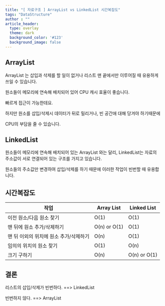 ```yaml
---
title: "[ 자료구조 ] ArrayList vs LinkedList 시간복잡도"
tags: "DataStructure"
author : ""
article_header:
  type: overlay
  theme: dark
  background_color: '#123'
  background_image: false
---
```






## ArrayList

ArrayList 는 삽입과 삭제를 할 일이 없거나 리스트 맨 끝에서만 이루어질 때 유용하게 쓰일 수 있습니다.

원소들이 메모리에 연속해 배치되어 있어 CPU 캐시 효율이 좋습니다.

빠르게 접근이 가능한데요.



하지만 원소를 삽입/삭제시 데이터가 뒤로 밀리거나, 빈 공간애 대해 당겨야 하기때문에

CPU의 부담을 줄 수 있습니다.





## LinkedList


원소들이 메모리에 연속해 배치되어 있는 ArrayList 와는 달리, LinkedList는 자료의 주소값이 서로 연결되어 있는 구조를 가지고 있습니다.

원소들의 주소값만 변경하여 삽입/삭제를 하기 때문에 이러한 작업이 빈번할 때 유용합니다.







## 시간복잡도

| 작업                                   | Array List   | Linked List  |
| -------------------------------------- | ------------ | ------------ |
| 이전 원소/다음 원소 찾기               | O(1)         | O(1)         |
| 맨 뒤에 원소 추가/삭제하기             | O(n) or O(1) | O(1)         |
| 맨 뒤 이외의 위치에 원소 추가/삭제하기 | O(n)         | O(1)         |
| 임의의 위치의 원소 찾기                | O(1)         | O(n)         |
| 크기 구하기                            | O(n)         | O(n) or O(1) |






## 결론


리스트의 삽입/삭제가 빈번하다. 		==>		LinkedList

빈번하지 않다.									  ==>		ArrayList



